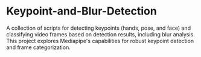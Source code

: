 # Keypoint-and-Blur-Detection
A collection of scripts for detecting keypoints (hands, pose, and face) and classifying video frames based on detection results, including blur analysis. This project explores Mediapipe's capabilities for robust keypoint detection and frame categorization.
